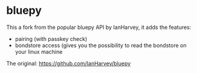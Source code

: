bluepy
======

This a fork from the popular bluepy API by IanHarvey, it adds the features:
- pairing (with passkey check)
- bondstore access (gives you the possibility to read the bondstore on your linux machine


The original: https://github.com/IanHarvey/bluepy



